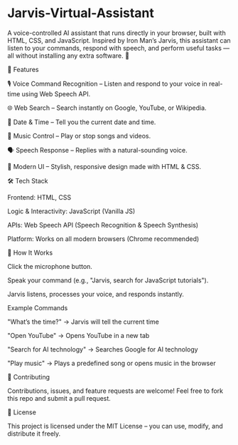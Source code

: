 # Jarvis-Virtual-Assistant

A voice-controlled AI assistant that runs directly in your browser, built with HTML, CSS, and JavaScript. Inspired by Iron Man’s Jarvis, this assistant can listen to your commands, respond with speech, and perform useful tasks — all without installing any extra software. 🚀

📌 Features

🎙 Voice Command Recognition – Listen and respond to your voice in real-time using Web Speech API.

🌐 Web Search – Search instantly on Google, YouTube, or Wikipedia.

📅 Date & Time – Tell you the current date and time.

🎵 Music Control – Play or stop songs and videos.

🗣 Speech Response – Replies with a natural-sounding voice.

🎨 Modern UI – Stylish, responsive design made with HTML & CSS.

🛠 Tech Stack

Frontend: HTML, CSS

Logic & Interactivity: JavaScript (Vanilla JS)

APIs: Web Speech API (Speech Recognition & Speech Synthesis)

Platform: Works on all modern browsers (Chrome recommended)

🎯 How It Works

Click the microphone button.

Speak your command (e.g., "Jarvis, search for JavaScript tutorials").

Jarvis listens, processes your voice, and responds instantly.

Example Commands

"What’s the time?" → Jarvis will tell the current time

"Open YouTube" → Opens YouTube in a new tab

"Search for AI technology" → Searches Google for AI technology

"Play music" → Plays a predefined song or opens music in the browser

🤝 Contributing

Contributions, issues, and feature requests are welcome!
Feel free to fork this repo and submit a pull request.

📜 License

This project is licensed under the MIT License – you can use, modify, and distribute it freely.

